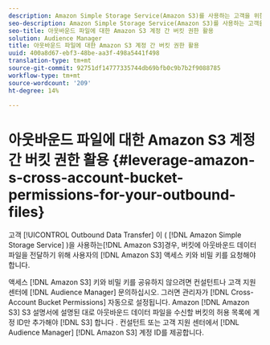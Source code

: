 ```yaml
---
description: Amazon Simple Storage Service(Amazon S3)를 사용하는 고객을 위한 아웃바운드 데이터 전송 프로세스에서는 버킷에 아웃바운드 데이터 파일을 전달하기 위해 Amazon S3 액세스 키와 비밀 키를 요청해야 합니다.
seo-description: Amazon Simple Storage Service(Amazon S3)를 사용하는 고객을 위한 아웃바운드 데이터 전송 프로세스에서는 버킷에 아웃바운드 데이터 파일을 전달하기 위해 Amazon S3 액세스 키와 비밀 키를 요청해야 합니다.
seo-title: 아웃바운드 파일에 대한 Amazon S3 계정 간 버킷 권한 활용
solution: Audience Manager
title: 아웃바운드 파일에 대한 Amazon S3 계정 간 버킷 권한 활용
uuid: 400a8d67-ebf3-48be-aa3f-498a5441f498
translation-type: tm+mt
source-git-commit: 92751df14777335744db69bfb0c9b7b2f9088785
workflow-type: tm+mt
source-wordcount: '209'
ht-degree: 14%

---
```



# 아웃바운드 파일에 대한 Amazon S3 계정 간 버킷 권한 활용 {#leverage-amazon-s-cross-account-bucket-permissions-for-your-outbound-files}

고객 [!UICONTROL Outbound Data Transfer] 이 ( [!DNL Amazon Simple Storage Service] )을 사용하는[!DNL Amazon S3]경우, 버킷에 아웃바운드 데이터 파일을 전달하기 위해 사용자의 [!DNL Amazon S3] 액세스 키와 비밀 키를 요청해야 합니다.

액세스 [!DNL Amazon S3] 키와 비밀 키를 공유하지 않으려면 컨설턴트나 고객 지원 센터에 [!DNL Audience Manager] 문의하십시오. 그러면 관리자가 [!DNL Cross-Account Bucket Permissions] 자동으로 설정됩니다. Amazon [!DNL Amazon S3] S3 설명서에 설명된 대로 아웃바운드 데이터 파일을 수신할 버킷의 허용 목록에 계정 ID만 추가해야 [!DNL S3] 합니다 [](https://docs.aws.amazon.com/AmazonS3/latest/dev/example-walkthroughs-managing-access-example2.html). 컨설턴트 또는 고객 지원 센터에서 [!DNL Audience Manager] [!DNL Amazon S3] 계정 ID를 제공합니다.